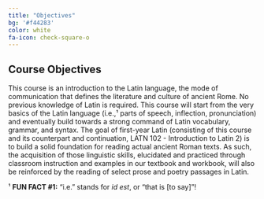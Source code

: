 ```yaml
---
title: "Objectives"
bg: '#f44283'
color: white
fa-icon: check-square-o
---
```


## Course Objectives
This course is an introduction to the Latin language, the mode of communication that defines the literature and culture of ancient Rome. No previous knowledge of Latin is required. This course will start from the very basics of the Latin language (i.e.,¹ parts of speech, inflection, pronunciation) and eventually build towards a strong command of Latin vocabulary, grammar, and syntax. The goal of first-year Latin (consisting of this course and its counterpart and continuation, LATN 102 - Introduction to Latin 2) is to build a solid foundation for reading actual ancient Roman texts. As such, the acquisition of those linguistic skills, elucidated and practiced through classroom instruction and examples in our textbook and workbook, will also be reinforced by the reading of select prose and poetry passages in Latin.

¹ **FUN FACT #1:** “i.e.” stands for *id est*, or “that is [to say]”!
